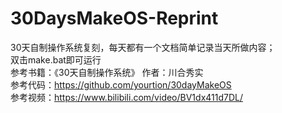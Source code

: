 # 30DaysMakeOS-Reprint
30天自制操作系统复刻，每天都有一个文档简单记录当天所做内容；<br>
双击make.bat即可运行<br>
参考书籍：《30天自制操作系统》 作者：川合秀实<br>
参考代码：https://github.com/yourtion/30dayMakeOS<br>
参考视频：https://www.bilibili.com/video/BV1dx411d7DL/
